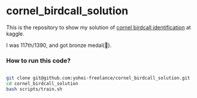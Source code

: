 # cornel_birdcall_solution

<p>This is the repository to show my solution of <a href="https://www.kaggle.com/c/birdsong-recognition">cornel birdcall identification</a> at kaggle.</p>
<p>I was 117th/1390, and got bronze medal(🥉).</p>

<h3>How to run this code?</h3>


```bash

git clone git@github.com:yohei-freelance/cornel_birdcall_solution.git
cd cornel_birdcall_solution
bash scripts/train.sh
```
